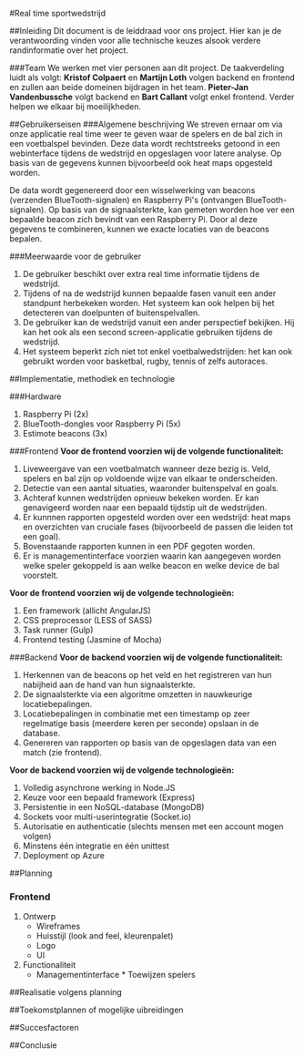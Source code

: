 #Real time sportwedstrijd

##Inleiding
Dit document is de leiddraad voor ons project. Hier kan je de verantwoording vinden voor alle technische keuzes alsook verdere randinformatie over het project.

###Team
We werken met vier personen aan dit project.
De taakverdeling luidt als volgt: **Kristof Colpaert** en **Martijn Loth** volgen backend en frontend en zullen aan beide domeinen bijdragen in het team. **Pieter-Jan Vandenbussche** volgt backend en **Bart Callant** volgt enkel frontend.
Verder helpen we elkaar bij moeilijkheden.

##Gebruikerseisen
###Algemene beschrijving
We streven ernaar om via onze applicatie real time weer te geven waar de spelers en de bal zich in een voetbalspel bevinden. Deze data wordt rechtstreeks getoond in een webinterface tijdens de wedstrijd en opgeslagen voor latere analyse. Op basis van de gegevens kunnen bijvoorbeeld ook heat maps opgesteld worden. 

De data wordt gegenereerd door een wisselwerking van beacons (verzenden BlueTooth-signalen) en Raspberry Pi's (ontvangen BlueTooth-signalen). Op basis van de signaalsterkte, kan gemeten worden hoe ver een bepaalde beacon zich bevindt van een Raspberry Pi. Door al deze gegevens te combineren, kunnen we exacte locaties van de beacons bepalen.

###Meerwaarde voor de gebruiker
1. De gebruiker beschikt over extra real time informatie tijdens de wedstrijd.
2. Tijdens of na de wedstrijd kunnen bepaalde fasen vanuit een ander standpunt herbekeken worden. Het systeem kan ook helpen bij het detecteren van doelpunten of buitenspelvallen.
3. De gebruiker kan de wedstrijd vanuit een ander perspectief bekijken. Hij kan het ook als een second screen-applicatie gebruiken tijdens de wedstrijd.
4. Het systeem beperkt zich niet tot enkel voetbalwedstrijden: het kan ook gebruikt worden voor basketbal, rugby, tennis of zelfs autoraces.

##Implementatie, methodiek en technologie

###Hardware
1. Raspberry Pi (2x)
2. BlueTooth-dongles voor Raspberry Pi (5x)
3. Estimote beacons (3x)

###Frontend
**Voor de frontend voorzien wij de volgende functionaliteit:**

1. Liveweergave van een voetbalmatch wanneer deze bezig is. Veld, spelers en bal zijn op voldoende wijze van elkaar te onderscheiden.
2. Detectie van een aantal situaties, waaronder buitenspelval en goals.
3. Achteraf kunnen wedstrijden opnieuw bekeken worden. Er kan genavigeerd worden naar een bepaald tijdstip uit de wedstrijden.
4. Er kunnnen rapporten opgesteld worden over een wedstrijd: heat maps en overzichten van cruciale fases (bijvoorbeeld de passen die leiden tot een goal).
5. Bovenstaande rapporten kunnen in een PDF gegoten worden.
6. Er is managementinterface voorzien waarin kan aangegeven worden welke speler gekoppeld is aan welke beacon en welke device de bal voorstelt.

**Voor de frontend voorzien wij de volgende technologieën:**

1. Een framework (allicht AngularJS)
2. CSS preprocessor (LESS of SASS)
3. Task runner (Gulp)
4. Frontend testing (Jasmine of Mocha)

###Backend
**Voor de backend voorzien wij de volgende functionaliteit:**

1. Herkennen van de beacons op het veld en het registreren van hun nabijheid aan de hand van hun signaalsterkte.
2. De signaalsterkte via een algoritme omzetten in nauwkeurige locatiebepalingen. 
3. Locatiebepalingen in combinatie met een timestamp op zeer regelmatige basis (meerdere keren per seconde) opslaan in de database.
4. Genereren van rapporten op basis van de opgeslagen data van een match (zie frontend).

**Voor de backend voorzien wij de volgende technologieën:**

1. Volledig asynchrone werking in Node.JS
2. Keuze voor een bepaald framework (Express)
3. Persistentie in een NoSQL-database (MongoDB)
4. Sockets voor multi-userintegratie (Socket.io)
5. Autorisatie en authenticatie (slechts mensen met een account mogen volgen)
6. Minstens één integratie en één unittest
7. Deployment op Azure

##Planning

### Frontend

1. Ontwerp
      - Wireframes
      - Huisstijl (look and feel, kleurenpalet)
      - Logo
      - UI
2. Functionaliteit
      - Managementinterface
                  * Toewijzen spelers

##Realisatie volgens planning

##Toekomstplannen of mogelijke uibreidingen

##Succesfactoren

##Conclusie

